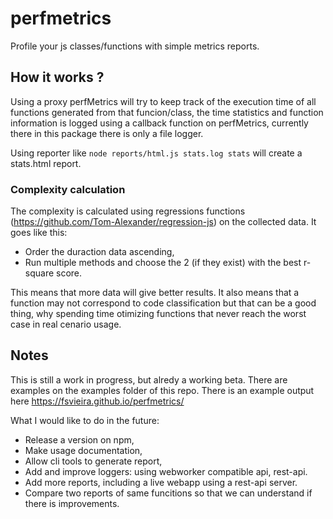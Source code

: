 # perfmetrics
Profile your js classes/functions with simple metrics reports.

## How it works ?

Using a proxy perfMetrics will try to keep track of the execution time of all functions generated from that funcion/class, the time statistics and 
function information is logged using a callback function on perfMetrics, currently there in this package there is only a file logger.

Using reporter like `node reports/html.js stats.log stats` will create a stats.html report. 

### Complexity calculation

The complexity is calculated using regressions functions (https://github.com/Tom-Alexander/regression-js) on the collected data. 
It goes like this:

  * Order the duraction data ascending,
  * Run multiple methods and choose the 2 (if they exist) with the best r-square score.

This means that more data will give better results. It also means that a function may not correspond to code classification but that can be a good thing, 
why spending time otimizing functions that never reach the worst case in real cenario usage.

## Notes

This is still a work in progress, but alredy a working beta. 
There are examples on the examples folder of this repo. 
There is an example output here https://fsvieira.github.io/perfmetrics/

What I would like to do in the future:
  * Release a version on npm,
  * Make usage documentation,
  * Allow cli tools to generate report,
  * Add and improve loggers: using webworker compatible api, rest-api. 
  * Add more reports, including a live webapp using a rest-api server.
  * Compare two reports of same funcitions so that we can understand if there is improvements.
  
